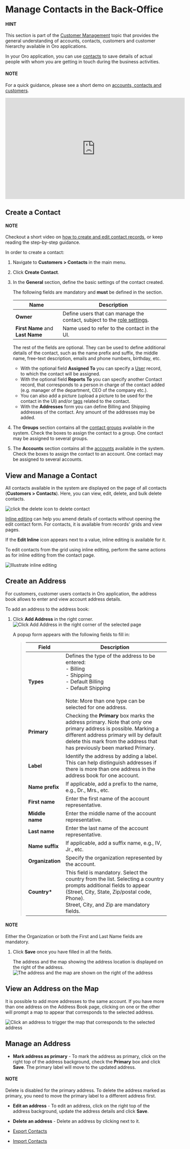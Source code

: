 <a id="user-guide-contacts"></a>

# Manage Contacts in the Back-Office

#### HINT
This section is part of the [Customer Management](../../../concept-guides/customers/index.md#concept-guide-customers) topic that provides the general understanding of accounts, contacts, customers and customer hierarchy available in Oro applications.

In your Oro application, you can use [contacts](../../../glossary.md#term-Contact) to save details of actual people with whom you are getting in touch during the business activities.

#### NOTE
For a quick guidance, please see a short demo on <a href="https://academy.oroinc.com/media-library/22091" target="_blank">accounts, contacts and customers</a>.

<iframe width="560" height="315" src="https://www.youtube.com/embed/3typtIVAU6Y" frameborder="0" allowfullscreen></iframe>

## Create a Contact

#### NOTE
Checkout a short video on <a href="https://academy.oroinc.com/media-library/create-edit-contact-records-orocrm#play=SmkJGGwG-r0" target="_blank">how to create and edit contact records</a>, or keep reading the step-by-step guidance.

In order to create a contact:

1. Navigate to **Customers > Contacts** in the main menu.
2. Click **Create Contact**.
3. In the **General** section, define the basic settings of the contact created.

   The following fields are mandatory and **must** be defined in the section.

   | **Name**                         | **Description**                                                                                                                                               |
   |----------------------------------|---------------------------------------------------------------------------------------------------------------------------------------------------------------|
   | **Owner**                        | Define users that can manage the contact, subject to the [role settings](../../system/user-management/roles/index.md#user-guide-user-management-permissions). |
   | **First Name** and **Last Name** | Name used to refer to the contact in the UI.                                                                                                                  |

   The rest of the fields are optional. They can be used to define additional details of the contact, such as the name prefix and suffix, the middle name, free-text description, emails and phone numbers, birthday, etc.
   - With the optional field **Assigned To** you can specify a [User](../../../glossary.md#term-User) record, to which the contact will be assigned.
   - With the optional field **Reports To** you can specify another Contact record, that corresponds to a person in charge
     of the contact added (e.g. manager of the department, CEO of the company etc.).
   - You can also add a picture (upload a picture to be used for the contact in the UI) and/or
     [tags](../../../glossary.md#term-Tag) related to the contact.
   - With the **Addresses** form you can define Billing and Shipping addresses of the contact. Any amount of the addresses
     may be added.
4. The **Groups** section contains all the [contact groups](../../system/contact-groups/index.md#contact-groups) available in the system. Check the boxes to assign the contact to a group. One contact may be assigned to several groups.
5. The **Accounts** section contains all the [accounts](../accounts/index.md#user-guide-accounts) available in the system. Check the boxes to assign the contact to an account. One contact may be assigned to several accounts.

## View and Manage a Contact

All contacts available in the system are displayed on the page of all contacts (**Customers > Contacts**). Here, you can view, edit, delete, and bulk delete contacts.

![click the delete icon to delete contact](user/img/customers/contacts/action_icons.png)

[Inline editing](../../getting-started/information-management/manage-records/index.md#doc-grids-actions-records-edit-inline) can help you amend details of contacts without opening the edit contact form. For contacts, it is available from records’ grids and view pages.

If the <i class="fas fa-pencil-alt" aria-hidden="true"></i> **Edit Inline** icon appears next to a value, inline editing is available for it.

To edit contacts from the grid using inline editing, perform the same actions as for inline editing from the contact page.

![Illustrate inline editing](user/img/customers/contacts/inline_editing_contacts.gif)
<!-- .. important:: Learn how to :ref:`export <export-bulk-items>` and :ref:`import <import-contacts>` contacts in the .csv format in corresponding topics in Oro documentation library. -->

## Create an Address

For customers, customer users contacts in Oro application, the address book allows to enter and view account address details.

To add an address to the address book:

1. Click **Add Address** in the right corner.
   ![Click Add Address in the right corner of the selected page](user/img/customers/customers/acc_add_address.png)

   A popup form appears with the following fields to fill in:
   > | Field            | Description                                                                                                                                                                                                                            |
   > |------------------|----------------------------------------------------------------------------------------------------------------------------------------------------------------------------------------------------------------------------------------|
   > | **Types**        | Defines the type of the address to be entered:<br/>- Billing<br/>- Shipping<br/>- Default Billing<br/>- Default Shipping<br/><br/>Note: More than one type can be selected for one address.                                            |
   > | **Primary**      | Checking the **Primary** box marks the address primary. Note that only one primary address is possible. Marking a different address primary will by default delete this mark from the address that has previously been marked Primary. |
   > | **Label**        | Identify the address by adding a label. This can help distinguish addresses if there is more than one address in the address book for one account.                                                                                     |
   > | **Name prefix**  | If applicable, add a prefix to the name, e.g., Dr., Mrs., etc.                                                                                                                                                                         |
   > | **First name**   | Enter the first name of the account representative.                                                                                                                                                                                    |
   > | **Middle name**  | Enter the middle name of the account representative.                                                                                                                                                                                   |
   > | **Last name**    | Enter the last name of the account representative.                                                                                                                                                                                     |
   > | **Name suffix**  | If applicable, add a suffix name, e.g., IV, Jr., etc.                                                                                                                                                                                  |
   > | **Organization** | Specify the organization represented by the account.                                                                                                                                                                                   |
   > | **Country\***    | This field is mandatory. Select the country from the list. Selecting a country prompts additional fields to appear (Street, City, State, Zip/postal code, Phone).<br/>Street, City, and Zip are mandatory fields.                      |

#### NOTE
Either the Organization or both the First and Last Name fields are mandatory.

1. Click **Save** once you have filled in all the fields.

   The address and the map showing the address location is displayed on the right of the address.
   ![The address and the map are shown on the right of the address](user/img/customers/customers/acc_address_saved.png)

## View an Address on the Map

It is possible to add more addresses to the same account. If you have more than one address on the Address Book page, clicking on one or the other will prompt a map to appear that corresponds to the selected address.

![Click an address to trigger the map that corresponds to the selected address](user/img/customers/customers/acc_address_correspondin_map.png)

## Manage an Address

* **Mark address as primary** - To mark the address as primary, click <i class="fa fa-edit fa-lg" aria-hidden="true"></i> on the right top of the address background, check the **Primary** box and click **Save**. The primary label will move to the updated address.

#### NOTE
Delete is disabled for the primary address. To delete the address marked as primary, you need to move the primary label to a different address first.

* **Edit an address** - To edit an address, click <i class="fa fa-edit fa-lg" aria-hidden="true"></i> on the right top of the address background, update the address details and click **Save**.
* **Delete an address** - Delete an address by clicking <i class="fas fa-trash-alt" aria-hidden="true"></i> next to it.

* [Export Contacts](export-contacts.md)
* [Import Contacts](import-contacts.md)

<!-- fa-bars = fa-navicon -->
<!-- Ic Tiles is used as Set As Default in saved views, and as tiles in display layout options -->
<!-- IcPencil refers to Rename in Commerce and Inline Editing in CRM -->
<!-- Check mark in the square. -->
<!-- SortDesc is also used as drop-down arrow -->
